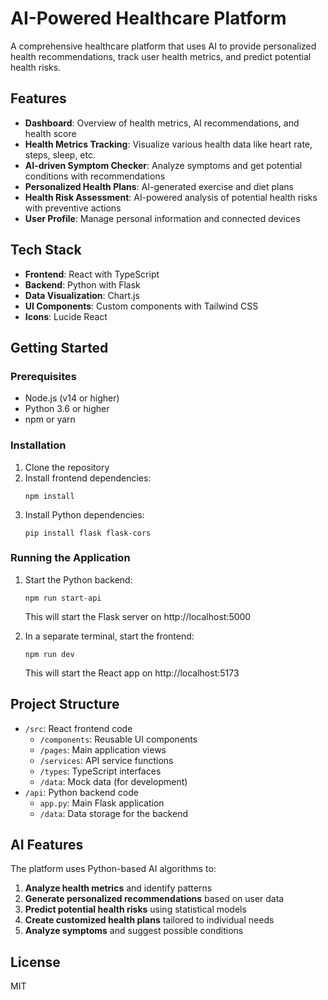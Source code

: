 # AI-Powered Healthcare Platform

A comprehensive healthcare platform that uses AI to provide personalized health recommendations, track user health metrics, and predict potential health risks.

## Features

- **Dashboard**: Overview of health metrics, AI recommendations, and health score
- **Health Metrics Tracking**: Visualize various health data like heart rate, steps, sleep, etc.
- **AI-driven Symptom Checker**: Analyze symptoms and get potential conditions with recommendations
- **Personalized Health Plans**: AI-generated exercise and diet plans
- **Health Risk Assessment**: AI-powered analysis of potential health risks with preventive actions
- **User Profile**: Manage personal information and connected devices

## Tech Stack

- **Frontend**: React with TypeScript
- **Backend**: Python with Flask
- **Data Visualization**: Chart.js
- **UI Components**: Custom components with Tailwind CSS
- **Icons**: Lucide React

## Getting Started

### Prerequisites

- Node.js (v14 or higher)
- Python 3.6 or higher
- npm or yarn

### Installation

1. Clone the repository
2. Install frontend dependencies:
   ```
   npm install
   ```
3. Install Python dependencies:
   ```
   pip install flask flask-cors
   ```

### Running the Application

1. Start the Python backend:
   ```
   npm run start-api
   ```
   This will start the Flask server on http://localhost:5000

2. In a separate terminal, start the frontend:
   ```
   npm run dev
   ```
   This will start the React app on http://localhost:5173

## Project Structure

- `/src`: React frontend code
  - `/components`: Reusable UI components
  - `/pages`: Main application views
  - `/services`: API service functions
  - `/types`: TypeScript interfaces
  - `/data`: Mock data (for development)
- `/api`: Python backend code
  - `app.py`: Main Flask application
  - `/data`: Data storage for the backend

## AI Features

The platform uses Python-based AI algorithms to:

1. **Analyze health metrics** and identify patterns
2. **Generate personalized recommendations** based on user data
3. **Predict potential health risks** using statistical models
4. **Create customized health plans** tailored to individual needs
5. **Analyze symptoms** and suggest possible conditions

## License

MIT
